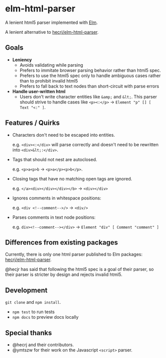 # elm-html-parser

A lenient html5 parser implemented with [Elm](https://elm-lang.org). 

A lenient alternative to [hecrj/elm-html-parser](https://package.elm-lang.org/packages/hecrj/html-parser/latest/).

## Goals

- **Leniency** 
    - Avoids validating while parsing
    - Prefers to immitate browser parsing behavior rather than html5 spec.
    - Prefers to use the html5 spec only to handle ambiguous cases rather than to prohibit invalid html5
    - Prefers to fall back to text nodes than short-circuit with parse errors
- **Handle user-written html**
    - Users don't write character entities like `&amp;` and `&lt;`. This parser should strive to handle cases like `<p><:</p>` -> `Element "p" [] [ Text "<:" ]`. 

## Features / Quirks

- Characters don't need to be escaped into entities. 

  e.g. `<div><:</div>` will parse correctly and doesn't need to be rewritten into `<div>&lt;:</div>`.
- Tags that should not nest are autoclosed. 

  e.g. `<p>a<p>b` -> `<p>a</p><p>b</p>`.
- Closing tags that have no matching open tags are ignored. 

  e.g. `</a><div></div></div></b>` -> `<div></div>`
- Ignores comments in whitespace positions:
 
  e.g. `<div <!--comment-->/>` -> `<div/>`
- Parses comments in text node positions:

  e.g. `div><!--comment--></div>` -> 
  `Element "div" [ Comment "comment" ]`

## Differences from existing packages

Currently, there is only one html parser published to Elm packages: [hecrj/elm-html-parser](https://package.elm-lang.org/packages/hecrj/html-parser/latest/).

@hecjr has said that following the html5 spec is a goal of their parser, so their parser is stricter by design and rejects invalid html5.

## Development

`git clone` and `npm install`.

- `npm test` to run tests
- `npm docs` to preview docs locally

## Special thanks

- @hecrj and their contributors.
- @ymtszw for their work on the Javascript `<script>` parser.